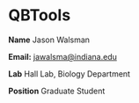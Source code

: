 QBTools
=======

**Name**
Jason Walsman

**Email:**
jawalsma@indiana.edu

**Lab**
Hall Lab, Biology Department

**Position**
Graduate Student